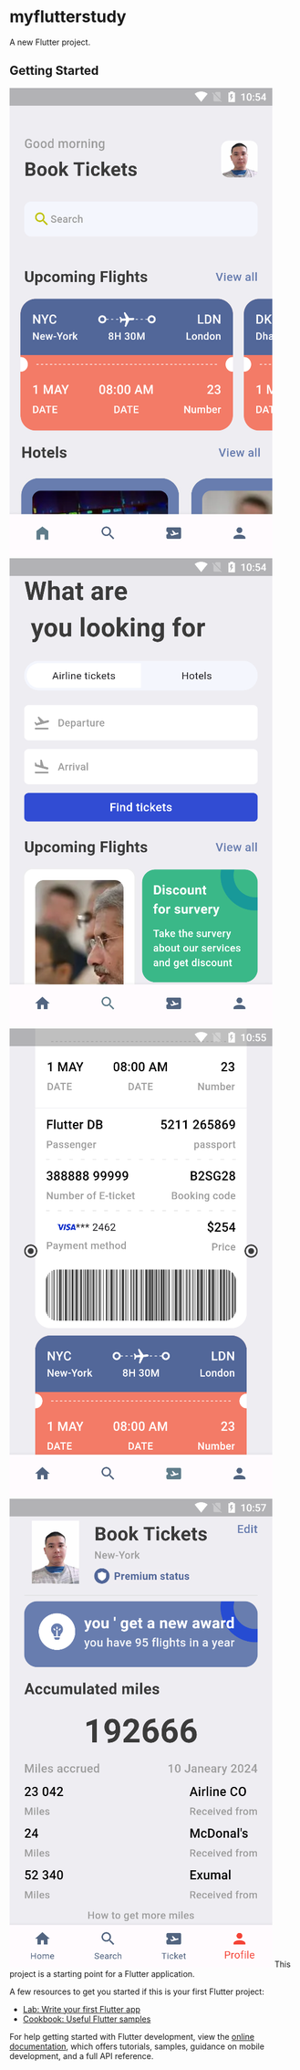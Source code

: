 # myflutterstudy

A new Flutter project.

## Getting Started
![avatar](/img/home.jpg)
![avatar](/img/search.jpg)
![avatar](/img/tickets.jpg)
![avatar](/img/profile.jpg)
This project is a starting point for a Flutter application.

A few resources to get you started if this is your first Flutter project:

- [Lab: Write your first Flutter app](https://docs.flutter.dev/get-started/codelab)
- [Cookbook: Useful Flutter samples](https://docs.flutter.dev/cookbook)

For help getting started with Flutter development, view the
[online documentation](https://docs.flutter.dev/), which offers tutorials,
samples, guidance on mobile development, and a full API reference.
